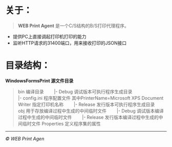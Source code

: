 # 关于：
> **WEB Print Agent** 是一个C/S结构的B/S打印代理程序。

* 提供PC上直接调起打印机打印的能力
* 监听HTTP请求的31400端口，用来接收打印的JSON接口

# 目录结构：
**WindowsFormsPrint 源文件目录**

>bin                    编译目录 
>　　|- Debug               调试版本可执行程序生成目录  
>		|- config.ini           程序配置文件 其中PrinterName=Microsoft XPS Document Writer 指定打印机名称
>　　|- Release             发行版本可执行程序生成目录   
>obj                    用于存放编译过程中生成的中间临时文件
>　　|- Debug               调试版本编译过程中生成的中间临时文件
>　　|- Release             发行版本编译过程中生成的中间临时文件
>Properties             定义程序集的属性


-------------------
*© WEB Print Agen*